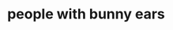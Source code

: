 ---
layout: people&body
title: people with bunny ears
emoji: people_with_bunny_ears
permalink: 👯.html
---